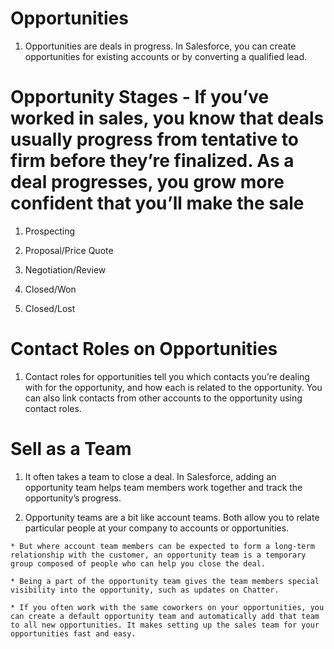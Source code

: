 # Opportunities

  1. Opportunities are deals in progress. In Salesforce, you can create opportunities for existing accounts or by converting a qualified lead.

# Opportunity Stages - If you’ve worked in sales, you know that deals usually progress from tentative to firm before they’re finalized. As a deal progresses, you grow more confident that you’ll make the sale

  1. Prospecting

  2. Proposal/Price Quote

  3. Negotiation/Review

  4. Closed/Won

  5. Closed/Lost 

# Contact Roles on Opportunities

  1. Contact roles for opportunities tell you which contacts you’re dealing with for the opportunity, and how each is related to the opportunity. You can also link contacts from other accounts to the opportunity using contact roles.

# Sell as a Team

  1. It often takes a team to close a deal. In Salesforce, adding an opportunity team helps team members work together and track the opportunity’s progress.

  2. Opportunity teams are a bit like account teams. Both allow you to relate particular people at your company to accounts or opportunities. 

    * But where account team members can be expected to form a long-term relationship with the customer, an opportunity team is a temporary group composed of people who can help you close the deal.

    * Being a part of the opportunity team gives the team members special visibility into the opportunity, such as updates on Chatter. 

    * If you often work with the same coworkers on your opportunities, you can create a default opportunity team and automatically add that team to all new opportunities. It makes setting up the sales team for your opportunities fast and easy. 

    